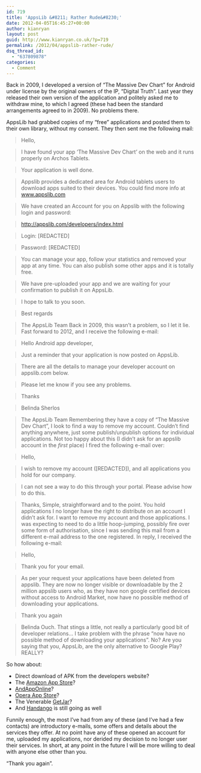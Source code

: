 ```yaml
---
id: 719
title: 'AppsLib &#8211; Rather Rude&#8230;'
date: 2012-04-05T16:45:27+00:00
author: kianryan
layout: post
guid: http://www.kianryan.co.uk/?p=719
permalink: /2012/04/appslib-rather-rude/
dsq_thread_id:
  - "637809878"
categories:
  - Comment
---
```

Back in 2009, I developed a version of &#8220;The Massive Dev Chart&#8221; for Android under license by the original owners of the IP, &#8220;Digital Truth&#8221;. Last year they released their own version of the application and politely asked me to withdraw mine, to which I agreed (these had been the standard arrangements agreed to in 2009). No problems there.

AppsLib had grabbed copies of my &#8220;free&#8221; applications and posted them to their own library, without my consent. They then sent me the following mail:

> Hello,  
> 
 
  
> I have found your app ‘The Massive Dev Chart’ on the web and it runs properly on Archos Tablets.  
> 
 
  
> Your application is well done.  
> 
             
  
> Appslib provides a dedicated area for Android tablets users to download apps suited to their devices. You could find more info at www.appslib.com  
> 
 
  
> We have created an Account for you on Appslib with the following login and password:
  
> http://appslib.com/developers/index.html
  
> Login: [REDACTED]
  
> Password: [REDACTED]
 
  
> You can manage your app, follow your statistics and removed your app at any time. You can also publish some other apps and it is totally free.  
> 
 
  
> We have pre-uploaded your app and we are waiting for your confirmation to publish it on AppsLib.  
> 
 
  
> I hope to talk to you soon.  
> 
 
  
> Best regards  
> 
 
  
> The AppsLib Team 
Back in 2009, this wasn&#8217;t a problem, so I let it lie. Fast forward to 2012, and I receive the following e-mail:

> Hello Android app developer,  
> 

  
> Just a reminder that your application is now posted on AppsLib.
  
> There are all the details to manage your developer account on appslib.com below.
  
> Please let me know if you see any problems.  
> 

  
> Thanks  
> 

  
> Belinda Sherlos
  
> The AppsLib Team 
Remembering they have a copy of &#8220;The Massive Dev Chart&#8221;, I look to find a way to remove my account. Couldn&#8217;t find anything anywhere, just some publish/unpublish options for individual applications. Not too happy about this (I didn&#8217;t ask for an appslib account in the _first_ place) I fired the following e-mail over:

> Hello,  
> 

  
> I wish to remove my account ([REDACTED]), and all applications you hold for our company.  
> 

  
> I can not see a way to do this through your portal. Please advise how to do this.  
> 


  
> Thanks, 
Simple, straightforward and to the point. You hold applications I no longer have the right to distribute on an account I didn&#8217;t ask for. I want to remove my account and those applications. I was expecting to need to do a little hoop-jumping, possibly fire over some form of authorisation, since I was sending this mail from a different e-mail address to the one registered. In reply, I received the following e-mail:

> Hello,  
> 

  
> Thank you for your email.
  
> As per your request your applications have been deleted from appslib. They are now no longer visible or downloadable by the 2 million appslib users who, as they have non google certified devices without access to Android Market, now have no possible method of downloading your applications.  
> 

  
> Thank you again  
> 

  
> Belinda 
Ouch. That stings a little, not really a particularly good bit of developer relations&#8230; I take problem with the phrase &#8220;now have no possible method of downloading your applications&#8221;. No? Are you saying that you, AppsLib, are the only alternative to Google Play? REALLY?

So how about:

  * Direct download of APK from the developers website?
  * The [Amazon App Store](http://www.amazon.com/b?node=2350149011)?
  * [AndAppOnline](https://www.andapponline.com/)?
  * [Opera App Store](http://apps.opera.com/gb/)?
  * The Venerable [GetJar](http://www.getjar.com/)?
  * And [Handango](http://www.handango.com/homepage/Homepage.jsp?deviceId=2433) is still going as well

Funnily enough, the most I&#8217;ve had from any of these (and I&#8217;ve had a few contacts) are introductory e-mails, some offers and details about the services they offer. At no point have any of these opened an account for me, uploaded my applications, nor derided my decision to no longer user their services. In short, at any point in the future I will be more willing to deal with anyone else other than you.

&#8220;Thank you again&#8221;.
